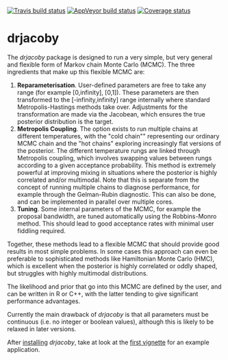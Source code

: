 [![Travis build status](https://travis-ci.org/mrc-ide/drjacoby.svg?branch=master)](https://travis-ci.org/mrc-ide/drjacoby)
[![AppVeyor build status](https://ci.appveyor.com/api/projects/status/github/mrc-ide/drjacoby?branch=master&svg=true)](https://ci.appveyor.com/project/mrc-ide/drjacoby)
[![Coverage status](https://codecov.io/gh/mrc-ide/drjacoby/branch/master/graph/badge.svg)](https://codecov.io/github/mrc-ide/drjacoby?branch=master)

# drjacoby

The *drjacoby* package is designed to run a very simple, but very general and flexible form of Markov chain Monte Carlo (MCMC). The three ingredients that make up this flexible MCMC are:

1. **Reparameterisation**. User-defined parameters are free to take any range (for example [0,infinity], [0,1]). These parameters are then transformed to the [-infinity,infinity] range internally where standard Metropolis-Hastings methods take over. Adjustments for the transformation are made via the Jacobean, which ensures the true posterior distribution is the target.
2. **Metropolis Coupling**. The option exists to run multiple chains at different temperatures, with the "cold chain"" representing our ordinary MCMC chain and the "hot chains" exploring increasingly flat versions of the posterior. The different temperature rungs are linked through Metropolis coupling, which involves swapping values between rungs according to a given acceptance probability. This method is extremely powerful at improving mixing in situations where the posterior is highly correlated and/or multimodal. Note that this is separate from the concept of running multiple chains to diagnose performance, for example through the Gelman-Rubin diagnostic. This can also be done, and can be implemented in parallel over multiple cores.
3. **Tuning**. Some internal parameters of the MCMC, for example the proposal bandwidth, are tuned automatically using the Robbins-Monro method. This should lead to good acceptance rates with minimal user fiddling required.

Together, these methods lead to a flexible MCMC that should provide good results in most simple problems. In some cases this approach can even be preferable to sophisticated methods like Hamiltonian Monte Carlo (HMC), which is excellent when the posterior is highly correlated or oddly shaped, but struggles with highly multimodal distributions.

The likelihood and prior that go into this MCMC are defined by the user, and can be written in R or C++, with the latter tending to give significant performance advantages.

Currently the main drawback of *drjacoby* is that all parameters must be continuous (i.e. no integer or boolean values), although this is likely to be relaxed in later versions.

After [installing](https://mrc-ide.github.io/drjacoby/articles/installation.html) *drjacoby*, take at look at the [first vignette](https://mrc-ide.github.io/drjacoby/articles/example.html) for an example application.
